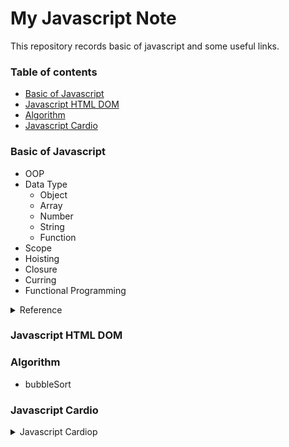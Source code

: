 # My Javascript Note

This repository records basic of javascript and some useful links.

### Table of contents

- [Basic of Javascript](#basic-of-javascript)
- [Javascript HTML DOM](#javascript-html-dom)
- [Algorithm](#algorithm)
- [Javascript Cardio](#javascript-cardio)

### Basic of Javascript

- OOP 
- Data Type
    - Object
    - Array
    - Number 
    - String
    - Function
- Scope
- Hoisting
- Closure
- Curring
- Functional Programming

<details>
<summary>Reference</summary>

- [我知道你懂 hoisting，可是你了解到多深？](https://github.com/aszx87410/blog/issues/34)
- [所有的函式都是閉包：談 JS 中的作用域與 Closure](https://github.com/aszx87410/blog/issues/35)
- [淺談 JavaScript 頭號難題 this：絕對不完整，但保證好懂](https://github.com/aszx87410/blog/issues/39)

</details>

### Javascript HTML DOM

### Algorithm

- bubbleSort

### Javascript Cardio

<details>
<summary>Javascript Cardiop</summary>

- Easy
    - capitalize
- Medium
    - commafy
</details>


